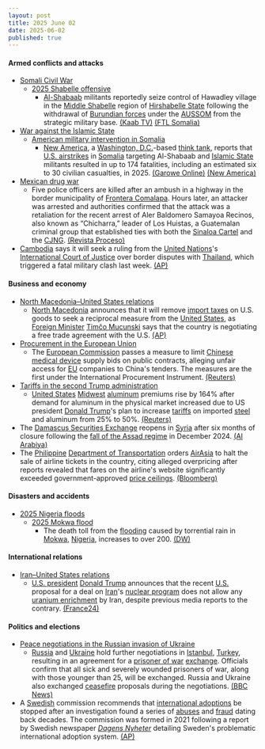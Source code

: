 ```yaml
---
layout: post
title: 2025 June 02
date: 2025-06-02
published: true
---
```



#### Armed conflicts and attacks

* [Somali Civil War](https://en.wikipedia.org/wiki/Somali_Civil_War_%282009%E2%80%93present%29 "Somali Civil War (2009–present)")
  * [2025 Shabelle offensive](https://en.wikipedia.org/wiki/2025_Shabelle_offensive "2025 Shabelle offensive")
    * [Al-Shabaab](https://en.wikipedia.org/wiki/Al-Shabaab_%28militant_group%29 "Al-Shabaab (militant group)") militants reportedly seize control of Hawadley village in the [Middle Shabelle](https://en.wikipedia.org/wiki/Middle_Shabelle "Middle Shabelle") region of [Hirshabelle State](https://en.wikipedia.org/wiki/Hirshabelle_State "Hirshabelle State") following the withdrawal of [Burundian forces](https://en.wikipedia.org/wiki/Burundi_National_Defence_Force "Burundi National Defence Force") under the [AUSSOM](https://en.wikipedia.org/wiki/African_Union_Support_and_Stabilization_Mission_in_Somalia "African Union Support and Stabilization Mission in Somalia") from the strategic military base. [(Kaab TV)](https://en.kaabtv.com/al-shabaab-militants-seize-control-of-hawadley-in-middle-shabelle-region/) [(FTL Somalia)](https://www.ftlsomalia.com/al-shabaab-seizes-hawadley-after-au-forces-withdraw/amp/)
* [War against the Islamic State](https://en.wikipedia.org/wiki/War_against_the_Islamic_State "War against the Islamic State")
  * [American military intervention in Somalia](https://en.wikipedia.org/wiki/American_military_intervention_in_Somalia_%282007%E2%80%93present%29 "American military intervention in Somalia (2007–present)")
    * [New America](https://en.wikipedia.org/wiki/New_America_%28organization%29 "New America (organization)"), a [Washington, D.C.](https://en.wikipedia.org/wiki/Washington%2C_D.C. "Washington, D.C.")-based [think tank](https://en.wikipedia.org/wiki/Think_tank "Think tank"), reports that [U.S. airstrikes](https://en.wikipedia.org/wiki/Drone_strikes_in_Somalia "Drone strikes in Somalia") in [Somalia](https://en.wikipedia.org/wiki/Somalia "Somalia") targeting Al-Shabaab and [Islamic State](https://en.wikipedia.org/wiki/Islamic_State "Islamic State") militants resulted in up to 174 fatalities, including an estimated six to 30 civilian casualties, in 2025. [(Garowe Online)](https://www.garoweonline.com/en/news/somalia/us-airstrikes-in-somalia-killed-up-to-174-people-in-2025-monitoring-group-says) [(New America)](https://www.newamerica.org/future-security/reports/americas-counterterrorism-wars/the-war-in-somalia/)
* [Mexican drug war](https://en.wikipedia.org/wiki/Mexican_drug_war "Mexican drug war")
  * Five police officers are killed after an ambush in a highway in the border municipality of [Frontera Comalapa](https://en.wikipedia.org/wiki/Frontera_Comalapa "Frontera Comalapa"). Hours later, an attacker was arrested and authorities confirmed that the attack was a retaliation for the recent arrest of Aler Baldomero Samayoa Recinos, also known as “Chicharra,” leader of Los Huistas, a Guatemalan criminal group that established ties with both the [Sinaloa Cartel](https://en.wikipedia.org/wiki/Sinaloa_Cartel "Sinaloa Cartel") and the [CJNG](https://en.wikipedia.org/wiki/CJNG "CJNG"). [(Revista Proceso)](https://www.proceso.com.mx/nacional/estados/2025/6/3/detienen-uno-de-los-presuntos-responsables-de-emboscar-calcinar-cinco-policias-en-chiapas-352353.html)
* [Cambodia](https://en.wikipedia.org/wiki/Cambodia "Cambodia") says it will seek a ruling from the [United Nations](https://en.wikipedia.org/wiki/United_Nations "United Nations")'s [International Court of Justice](https://en.wikipedia.org/wiki/International_Court_of_Justice "International Court of Justice") over border disputes with [Thailand](https://en.wikipedia.org/wiki/Thailand "Thailand"), which triggered a fatal military clash last week. [(AP)](https://apnews.com/article/cambodia-thailand-border-court-preah-vihear-dispute-ed4967fb809448ccf42542ea21de9839)

#### Business and economy

* [North Macedonia–United States relations](https://en.wikipedia.org/wiki/North_Macedonia%E2%80%93United_States_relations "North Macedonia–United States relations")
  * [North Macedonia](https://en.wikipedia.org/wiki/North_Macedonia "North Macedonia") announces that it will remove [import taxes](https://en.wikipedia.org/wiki/Import_tax "Import tax") on U.S. goods to seek a reciprocal measure from the [United States](https://en.wikipedia.org/wiki/United_States "United States"), as [Foreign Minister](https://en.wikipedia.org/wiki/Ministry_of_Foreign_Affairs_%28North_Macedonia%29 "Ministry of Foreign Affairs (North Macedonia)") [Timčo Mucunski](https://en.wikipedia.org/wiki/Tim%C4%8Do_Mucunski "Timčo Mucunski") says that the country is negotiating a free trade agreement with the U.S. [(AP)](https://apnews.com/article/north-macedonia-united-states-tariffs-trump-6ef2fed0413db8d6967ad4bb4153f05f)
* [Procurement in the European Union](https://en.wikipedia.org/wiki/Government_procurement_in_the_European_Union "Government procurement in the European Union")
  * The [European Commission](https://en.wikipedia.org/wiki/European_Commission "European Commission") passes a measure to limit [Chinese](https://en.wikipedia.org/wiki/China "China") [medical device](https://en.wikipedia.org/wiki/Medical_device "Medical device") supply bids on public contracts, alleging unfair access for [EU](https://en.wikipedia.org/wiki/EU "EU") companies to China's tenders. The measures are the first under the International Procurement Instrument. [(Reuters)](https://www.reuters.com/world/china/eu-backs-curbs-chinese-medical-device-firms-bidding-public-tenders-2025-06-02/)
* [Tariffs in the second Trump administration](https://en.wikipedia.org/wiki/Tariffs_in_the_second_Trump_administration "Tariffs in the second Trump administration")
  * [United States](https://en.wikipedia.org/wiki/United_States "United States") [Midwest](https://en.wikipedia.org/wiki/Midwestern_United_States "Midwestern United States") [aluminum](https://en.wikipedia.org/wiki/Aluminum "Aluminum") premiums rise by 164% after demand for aluminum in the physical market increased due to US president [Donald Trump](https://en.wikipedia.org/wiki/Donald_Trump "Donald Trump")'s plan to increase [tariffs](https://en.wikipedia.org/wiki/Tariff "Tariff") on imported [steel](https://en.wikipedia.org/wiki/Steel "Steel") and aluminum from 25% to 50%. [(Reuters)](https://www.reuters.com/business/aluminium-premium-us-buyers-soars-after-trump-doubles-tariffs-2025-06-02/)
* The [Damascus Securities Exchange](https://en.wikipedia.org/wiki/Damascus_Securities_Exchange "Damascus Securities Exchange") reopens in [Syria](https://en.wikipedia.org/wiki/Syria "Syria") after six months of closure following the [fall of the Assad regime](https://en.wikipedia.org/wiki/Fall_of_the_Assad_regime "Fall of the Assad regime") in December 2024. [(Al Arabiya)](https://english.alarabiya.net/business/economy/2025/06/02/damascus-stock-exchange-reopens-after-6month-closure)
* The [Philippine](https://en.wikipedia.org/wiki/Philippine "Philippine") [Department of Transportation](https://en.wikipedia.org/wiki/Department_of_Transportation_%28Philippines%29 "Department of Transportation (Philippines)") orders [AirAsia](https://en.wikipedia.org/wiki/AirAsia "AirAsia") to halt the sale of airline tickets in the country, citing alleged overpricing after reports revealed that fares on the airline's website significantly exceeded government-approved [price ceilings](https://en.wikipedia.org/wiki/Price_ceiling "Price ceiling"). [(Bloomberg)](https://www.bloomberg.com/news/articles/2025-06-02/philippines-orders-airasia-move-shutdown-on-excessive-pricing)

#### Disasters and accidents

* [2025 Nigeria floods](https://en.wikipedia.org/wiki/2025_Nigeria_floods "2025 Nigeria floods")
  * [2025 Mokwa flood](https://en.wikipedia.org/wiki/2025_Mokwa_flood "2025 Mokwa flood")
    * The death toll from the [flooding](https://en.wikipedia.org/wiki/Flooding "Flooding") caused by torrential rain in [Mokwa](https://en.wikipedia.org/wiki/Mokwa "Mokwa"), [Nigeria](https://en.wikipedia.org/wiki/Nigeria "Nigeria"), increases to over 200. [(DW)](https://www.dw.com/en/death-toll-in-nigeria-flooding-rises-to-at-least-200/video-72755995)

#### International relations

* [Iran–United States relations](https://en.wikipedia.org/wiki/Iran%E2%80%93United_States_relations "Iran–United States relations")
  * [U.S. president](https://en.wikipedia.org/wiki/U.S._president "U.S. president") [Donald Trump](https://en.wikipedia.org/wiki/Donald_Trump "Donald Trump") announces that the recent [U.S.](https://en.wikipedia.org/wiki/U.S. "U.S.") proposal for a deal on [Iran](https://en.wikipedia.org/wiki/Iran "Iran")'s [nuclear program](https://en.wikipedia.org/wiki/Nuclear_program_of_Iran "Nuclear program of Iran") does not allow any [uranium enrichment](https://en.wikipedia.org/wiki/Enriched_uranium "Enriched uranium") by Iran, despite previous media reports to the contrary. [(France24)](https://www.france24.com/en/americas/20250602-trump-iran-uranium-enrichment-nuclear)

#### Politics and elections

* [Peace negotiations in the Russian invasion of Ukraine](https://en.wikipedia.org/wiki/Peace_negotiations_in_the_Russian_invasion_of_Ukraine "Peace negotiations in the Russian invasion of Ukraine")
  * [Russia](https://en.wikipedia.org/wiki/Russia "Russia") and [Ukraine](https://en.wikipedia.org/wiki/Ukraine "Ukraine") hold further negotiations in [Istanbul](https://en.wikipedia.org/wiki/Istanbul "Istanbul"), [Turkey](https://en.wikipedia.org/wiki/Turkiye "Turkiye"), resulting in an agreement for a [prisoner of war](https://en.wikipedia.org/wiki/Prisoner_of_war "Prisoner of war") [exchange](https://en.wikipedia.org/wiki/Prisoner_exchange "Prisoner exchange"). Officials confirm that all sick and severely wounded prisoners of war, along with those younger than 25, will be exchanged. Russia and Ukraine also exchanged [ceasefire](https://en.wikipedia.org/wiki/Ceasefire "Ceasefire") proposals during the negotiations. [(BBC News)](https://www.bbc.co.uk/news/live/cgrg7kelk45t)
* A [Swedish](https://en.wikipedia.org/wiki/Sweden "Sweden") commission recommends that [international adoptions](https://en.wikipedia.org/wiki/International_adoption "International adoption") be stopped after an investigation found a series of [abuses](https://en.wikipedia.org/wiki/Abuse "Abuse") and [fraud](https://en.wikipedia.org/wiki/Fraud "Fraud") dating back decades. The commission was formed in 2021 following a report by Swedish newspaper *[Dagens Nyheter](https://en.wikipedia.org/wiki/Dagens_Nyheter "Dagens Nyheter")* detailing Sweden's problematic international adoption system. [(AP)](https://apnews.com/article/sweden-adoption-846ce8d1fd20b680247254bc86eb4fee)
